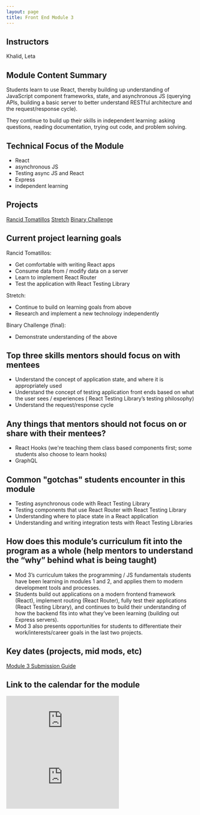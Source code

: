 ```yaml
---
layout: page
title: Front End Module 3
---
```


## Instructors

Khalid, Leta

## Module Content Summary

Students learn to use React, thereby building up understanding of JavaScript component frameworks, state, and asynchronous JS (querying APIs, building a basic server to better understand RESTful architecture and the request/response cycle).

They continue to build up their skills in independent learning: asking questions, reading documentation, trying out code, and problem solving.

## Technical Focus of the Module

* React
* asynchronous JS
* Testing async JS and React
* Express
* independent learning

## Projects

[Rancid Tomatillos](https://frontend.turing.io/projects/module-3/rancid-tomatillos-v2.html)
[Stretch](https://frontend.turing.io/projects/module-3/stretch.html)
[Binary Challenge](https://frontend.turing.io/projects/module-3/binary-challenge.html)

## Current project learning goals

Rancid Tomatillos:

* Get comfortable with writing React apps
* Consume data from / modify data on a server
* Learn to implement React Router
* Test the application with React Testing Library

Stretch:

* Continue to build on learning goals from above
* Research and implement a new technology independently

Binary Challenge (final):

* Demonstrate understanding of the above

## Top three skills mentors should focus on with mentees

* Understand the concept of application state, and where it is appropriately used
* Understand the concept of testing application front ends based on what the user sees / experiences ( React Testing Library’s testing philosophy)
* Understand the request/response cycle

## Any things that mentors should __not__ focus on or share with their mentees?

* React Hooks (we're teaching them class based components first; some students also choose to learn hooks)
* GraphQL

## Common "gotchas" students encounter in this module

* Testing asynchronous code with React Testing Library
* Testing components that use React Router with React Testing Library
* Understanding where to place state in a React application
* Understanding and writing integration tests with React Testing Libraries

## How does this module’s curriculum fit into the program as a whole __(help mentors to understand the “why” behind what is being taught)__

* Mod 3’s curriculum takes the programming / JS fundamentals students have been learning in modules 1 and 2, and applies them to modern development tools and processes.
* Students build out applications on a modern frontend framework (React), implement routing (React Router), fully test their applications (React Testing Library), and continues to build their understanding of how the backend fits into what they’ve been learning (building out Express servers).
* Mod 3 also presents opportunities for students to differentiate their work/interests/career goals in the last two projects.

## Key dates (projects, mid mods, etc)

[Module 3 Submission Guide](https://frontend.turing.io/lessons/module-3/submission-guide.html)

## Link to the calendar for the module

<section class="module-content" data-module="3">
  <div class="responsive-iframe-container">
    <div class='tablet'>
      <iframe src="https://calendar.google.com/calendar/embed?showTitle=0&amp;showPrint=0&amp;showCalendars=0&amp;mode=AGENDA&amp;height=400&amp;wkst=1&amp;bgcolor=%23FFFFFF&amp;src=casimircreative.com_krb9p35ck35m4uoji5d2715844%40group.calendar.google.com&amp;color=%23853104&amp;ctz=America%2FDenver"
        style="border-width:0" frameborder="0" scrolling="no"></iframe>
    </div>
    <div class='desktop'>
      <iframe src="https://calendar.google.com/calendar/embed?showTitle=0&amp;showNav=1&amp;showDate=0&amp;showPrint=0&amp;showTabs=0&amp;showCalendars=0&amp;showTz=0&amp;mode=WEEK&amp;height=400&amp;wkst=1&amp;bgcolor=%23FFFFFF&amp;src=casimircreative.com_krb9p35ck35m4uoji5d2715844%40group.calendar.google.com&amp;color=%23853104&amp;ctz=America%2FDenver"
        style="border-width:0" frameborder="0" scrolling="no"></iframe>
    </div>
  </div>
</section>
